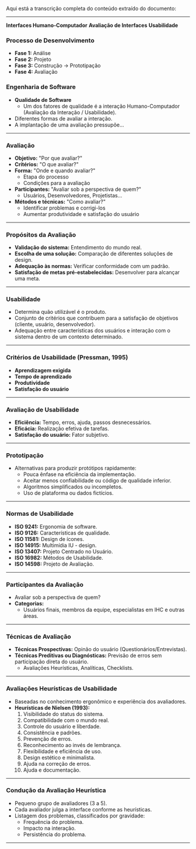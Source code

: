 Aqui está a transcrição completa do conteúdo extraído do documento:

---

**Interfaces Humano-Computador**
**Avaliação de Interfaces**
**Usabilidade**

### Processo de Desenvolvimento
- **Fase 1:** Análise
- **Fase 2:** Projeto
- **Fase 3:** Construção → Prototipação
- **Fase 4:** Avaliação

### Engenharia de Software
- **Qualidade de Software**
  - Um dos fatores de qualidade é a interação Humano-Computador (Avaliação da Interação / Usabilidade).
- Diferentes formas de avaliar a interação.
- A implantação de uma avaliação pressupõe...

---

### Avaliação
- **Objetivo:** "Por que avaliar?"
- **Critérios:** "O que avaliar?"
- **Forma:** "Onde e quando avaliar?"
  - Etapa do processo
  - Condições para a avaliação
- **Participantes:** "Avaliar sob a perspectiva de quem?"
  - Usuários, Desenvolvedores, Projetistas...
- **Métodos e técnicas:** "Como avaliar?"
  - Identificar problemas e corrigi-los
  - Aumentar produtividade e satisfação do usuário

---

### Propósitos da Avaliação
- **Validação do sistema:** Entendimento do mundo real.
- **Escolha de uma solução:** Comparação de diferentes soluções de design.
- **Adequação às normas:** Verificar conformidade com um padrão.
- **Satisfação de metas pré-estabelecidas:** Desenvolver para alcançar uma meta.

---

### Usabilidade
- Determina quão utilizável é o produto.
- Conjunto de critérios que contribuem para a satisfação de objetivos (cliente, usuário, desenvolvedor).
- Adequação entre características dos usuários e interação com o sistema dentro de um contexto determinado.

---

### Critérios de Usabilidade (Pressman, 1995)
- **Aprendizagem exigida**
- **Tempo de aprendizado**
- **Produtividade**
- **Satisfação do usuário**

---

### Avaliação de Usabilidade
- **Eficiência:** Tempo, erros, ajuda, passos desnecessários.
- **Eficácia:** Realização efetiva de tarefas.
- **Satisfação do usuário:** Fator subjetivo.

---

### Prototipação
- Alternativas para produzir protótipos rapidamente:
  - Pouca ênfase na eficiência da implementação.
  - Aceitar menos confiabilidade ou código de qualidade inferior.
  - Algoritmos simplificados ou incompletos.
  - Uso de plataforma ou dados fictícios.

---

### Normas de Usabilidade
- **ISO 9241:** Ergonomia de software.
- **ISO 9126:** Características de qualidade.
- **ISO 11581:** Design de ícones.
- **ISO 14915:** Multimídia IU - design.
- **ISO 13407:** Projeto Centrado no Usuário.
- **ISO 16982:** Métodos de Usabilidade.
- **ISO 14598:** Projeto de Avaliação.

---

### Participantes da Avaliação
- Avaliar sob a perspectiva de quem?
- **Categorias:**
  - Usuários finais, membros da equipe, especialistas em IHC e outras áreas.

---

### Técnicas de Avaliação
- **Técnicas Prospectivas:** Opinão do usuário (Questionários/Entrevistas).
- **Técnicas Preditivas ou Diagnósticas:** Previsão de erros sem participação direta do usuário.
  - Avaliações Heurísticas, Analíticas, Checklists.

---

### Avaliações Heurísticas de Usabilidade
- Baseadas no conhecimento ergonômico e experiência dos avaliadores.
- **Heurísticas de Nielsen (1993):**
  1. Visibilidade do status do sistema.
  2. Compatibilidade com o mundo real.
  3. Controle do usuário e liberdade.
  4. Consistência e padrões.
  5. Prevenção de erros.
  6. Reconhecimento ao invés de lembrança.
  7. Flexibilidade e eficiência de uso.
  8. Design estético e minimalista.
  9. Ajuda na correção de erros.
  10. Ajuda e documentação.

---

### Condução da Avaliação Heurística
- Pequeno grupo de avaliadores (3 a 5).
- Cada avaliador julga a interface conforme as heurísticas.
- Listagem dos problemas, classificados por gravidade:
  - Frequência do problema.
  - Impacto na interação.
  - Persistência do problema.

---
